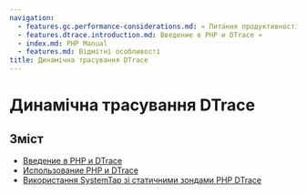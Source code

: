 ```yaml
---
navigation:
  - features.gc.performance-considerations.md: « Питання продуктивності
  - features.dtrace.introduction.md: Введение в PHP и DTrace »
  - index.md: PHP Manual
  - features.md: Відмітні особливості
title: Динамічна трасування DTrace
---
```

# Динамічна трасування DTrace

## Зміст

-   [Введение в PHP и DTrace](features.dtrace.introduction.md)
-   [Использование PHP и DTrace](features.dtrace.dtrace.md)
-   [Використання SystemTap зі статичними зондами PHP DTrace](features.dtrace.systemtap.md)
